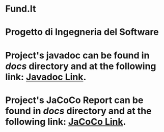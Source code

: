 # Fund.It
# Progetto di Ingegneria del Software
# Project's javadoc can be found in <em>docs</em> directory and at the following link: <a href="https://sabatogenovese.github.io/Fund.It/JavaDoc" rel="nofollow">Javadoc Link</a>.
# Project's JaCoCo Report can be found in <em>docs</em> directory and at the following link: <a href="https://sabatogenovese.github.io/Fund.It/target/site/jacoco" rel="nofollow">JaCoCo Link</a>.
